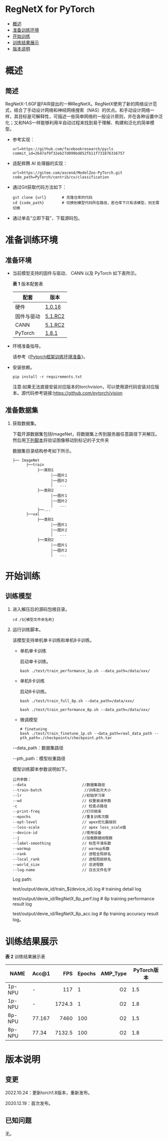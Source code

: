 # RegNetX for PyTorch

-   [概述](概述.md)
-   [准备训练环境](准备训练环境.md)
-   [开始训练](开始训练.md)
-   [训练结果展示](训练结果展示.md)
-   [版本说明](版本说明.md)


# 概述
## 简述

RegNetX-1.6GF是FAIR提出的一种RegNetX。RegNetX使用了新的网络设计范式，结合了手动设计网络和神经网络搜索（NAS）的优点。和手动设计网络一样，其目标是可解释性，可描述一些简单网络的一般设计原则，并在各种设置中泛化；又和NAS一样能够利用半自动过程来找到易于理解、构建和泛化的简单模型。
- 参考实现：

  ```
  url=https://github.com/facebookresearch/pycls
  commit_id=2647af9f32eb27d099bd852fb11f731876316757
  ```

- 适配昇腾 AI 处理器的实现：

  ```
  url=https://gitee.com/ascend/ModelZoo-PyTorch.git
  code_path=PyTorch/contrib/cv/classification
  ```
  
- 通过Git获取代码方法如下：

  ```
  git clone {url}       # 克隆仓库的代码
  cd {code_path}        # 切换到模型代码所在路径，若仓库下只有该模型，则无需切换
  ```
  
- 通过单击“立即下载”，下载源码包。

# 准备训练环境

## 准备环境

- 当前模型支持的固件与驱动、 CANN 以及 PyTorch 如下表所示。

  **表 1**  版本配套表

  | 配套       | 版本                                                         |
  | ---------- | ------------------------------------------------------------ |
  | 硬件 | [1.0.16](https://www.hiascend.com/hardware/firmware-drivers?tag=commercial) |
  | 固件与驱动 | [5.1.RC2](https://www.hiascend.com/hardware/firmware-drivers?tag=commercial) |
  | CANN       | [5.1.RC2](https://www.hiascend.com/software/cann/commercial?version=5.1.RC2) |
  | PyTorch    | [1.8.1](https://gitee.com/ascend/pytorch/tree/master/)|

- 环境准备指导。

  请参考《[Pytorch框架训练环境准备](https://www.hiascend.com/document/detail/zh/ModelZoo/pytorchframework/ptes)》。
  
- 安装依赖。

  ```
  pip install -r requirements.txt
  ```
  注意:如果无法直接安装对应版本的torchvision，可以使用源代码安装对应版本。源代码参考链接:https://github.com/pytorch/vision

## 准备数据集

1. 获取数据集。

   下载开源数据集包括ImageNet，将数据集上传到服务器任意路径下并解压。
   然后用[下列脚本](https://raw.githubusercontent.com/soumith/imagenetloader.torch/master/valprep.sh)将验证图像移动到标记的子文件夹
    
   数据集目录结构参考如下所示。

   ```
   ├── ImageNet
         ├──train
              ├──类别1
                    │──图片1
                    │──图片2
                    │   ...       
              ├──类别2
                    │──图片1
                    │──图片2
                    │   ...   
              ├──...                     
         ├──val  
              ├──类别1
                    │──图片1
                    │──图片2
                    │   ...       
              ├──类别2
                    │──图片1
                    │──图片2
                    │   ...              
   ```
# 开始训练

## 训练模型

1. 进入解压后的源码包根目录。

   ```
   cd /${模型文件夹名称} 
   ```

2. 运行训练脚本。

   该模型支持单机单卡训练和单机8卡训练。

   - 单机单卡训练

     启动单卡训练。

     ```
     bash ./test/train_performance_1p.sh --data_path=/data/xxx/  
     ```

   - 单机8卡训练

     启动8卡训练。

     ```
     bash ./test/train_full_8p.sh --data_path=/data/xxx/   

     bash ./test/train_performance_8p.sh --data_path=/data/xxx/
     ```
   - 微调模型
     ```
     # finetuning
     bash ./test/train_finetune_1p.sh --data_path=real_data_path --pth_path=./checkpoints/checkpoint.pth.tar
     ```

   --data_path：数据集路径

   --pth_path：模型权重路径

   模型训练脚本参数说明如下。

   ```
   公共参数：
   --data                         //数据集路径
   --train-batch                   //训练批次大小
   --lr                           //初始学习率
   --wd                           // 权重衰减参数
   -c                             // 检查点路径
   --print-freq                   //打印频率
   --epochs                       //重复训练次数
   --opt-level                    // apex优化器级别
   --loss-scale                   // apex loss_scale值
   --device-id                    //使用设备
   --j                            //加载数据线程数
   --label-smoothing              // 标签平滑系数
   --warmup                       // warmup系数
   --rank                         // 进程全局排名
   --local_rank                   // 进程局部排名
   --world_size                   // 总进程数
   --log-name                     // 日志文件名字
   ```
   
   Log path:

    test/output/devie_id/train_${device_id}.log           # training detail log
    
    test/output/devie_id/RegNetX_8p_perf.log  # 8p training performance result log
    
    test/output/devie_id/RegNetX_8p_acc.log   # 8p training accuracy result log。

# 训练结果展示

**表 2**  训练结果展示表


| NAME    | Acc@1  |    FPS  | Epochs | AMP_Type | PyTorch版本 |
| ------- | -----  |   ---:  | ------ | -------: |  -------   |
| 1p-NPU  |   -    |   117  | 1      |    O2    |   1.5    |
| 1p-NPU  |   -    |   1724.3   | 1      |    O2    |   1.8    |
| 8p-NPU  | 77.167   | 7460     |  100   | O2    |    1.5   |
| 8p-NPU  | 77.34    |  7132.5    |  100   |  O2   |    1.8   |

# 版本说明

## 变更

2022.10.24：更新torch1.8版本，重新发布。

2020.12.19：首次发布。

## 已知问题

无。

